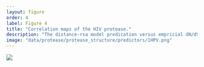 ```yaml
---
layout: figure
order: 4
label: Figure 4
title: "Correlation maps of the HIV protease."
description: "The distance-rsa model predication versus empricial dN/dS correlation plotted onto the protease protein structure. Red colors represent relatively low correlations--sites closer to those sites are are evolving more rapidly. Blue colors represent relatively high correlations--sites farther from those sites are evolving more rapidly. The correlations control for RSA. The volume containing the protease protein colored cartoon is the surface plot of the entire dimeric functional protease complex. In A, we show a front view of the correlation map. In B, we show the side view of the correlations map."
image: "data/protease/protease_structure/predictors/1HPV.png"
---
```

<img src="{{ site.baseurl }}/data/protease/protease_structure/predictors/1HPV.png">
